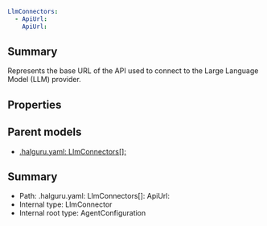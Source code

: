 <!--
title: ApiUrl
version: 1.0.0+62a79eb7c455dc244ea9db083fc0bfdac5d67dd0
generated: true
date: 2025-03-29T15:15:58Z
node: This file is generated by the command-line program: `halguru manual --generate-docs`
-->


```yaml
LlmConnectors:
  - ApiUrl:
    ApiUrl:
```

## Summary

Represents the base URL of the API used to connect to the Large Language Model (LLM) provider.

## Properties


## Parent models

* [.halguru.yaml: LlmConnectors[]:]((halguru)-llmconnectors-list.md)
## Summary

* Path: .halguru.yaml: LlmConnectors[]: ApiUrl:
* Internal type: LlmConnector
* Internal root type: AgentConfiguration
